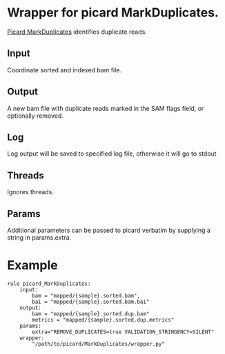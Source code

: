 # Wrapper for picard MarkDuplicates.

[Picard MarkDuplicates](https://broadinstitute.github.io/picard/command-line-overview.html#MarkDuplicates)
identifies duplicate reads.

## Input

Coordinate sorted and indexed bam file.

## Output

A new bam file with duplicate reads marked in the SAM flags field, or
optionally removed.

## Log

Log output will be saved to specified log file, otherwise it will go to stdout

## Threads

Ignores threads.

## Params

Additional parameters can be passed to picard verbatim by supplying a string in
params.extra.

# Example

```
rule picard_MarkDuplicates:
    input:
        bam = "mapped/{sample}.sorted.bam",
        bai = "mapped/{sample}.sorted.bam.bai"
    output:
        bam = "mapped/{sample}.sorted.dup.bam"
        metrics = "mapped/{sample}.sorted.dup.metrics"
    params:
        extra="REMOVE_DUPLICATES=true VALIDATION_STRINGENCY=SILENT"
    wrapper:
        "/path/to/picard/MarkDuplicates/wrapper.py"
```
